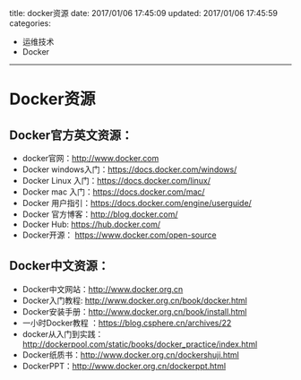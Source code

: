 title: docker资源
date: 2017/01/06 17:45:09
updated: 2017/01/06 17:45:59
categories:
- 运维技术
- Docker
---
# Docker资源
## Docker官方英文资源：

- docker官网：http://www.docker.com
- Docker windows入门：https://docs.docker.com/windows/
- Docker Linux 入门：https://docs.docker.com/linux/
- Docker mac 入门：https://docs.docker.com/mac/
- Docker 用户指引：https://docs.docker.com/engine/userguide/
- Docker 官方博客：http://blog.docker.com/
- Docker Hub: https://hub.docker.com/
- Docker开源： https://www.docker.com/open-source

## Docker中文资源：
- Docker中文网站：http://www.docker.org.cn
- Docker入门教程: http://www.docker.org.cn/book/docker.html
- Docker安装手册：http://www.docker.org.cn/book/install.html
- 一小时Docker教程 ：https://blog.csphere.cn/archives/22
- docker从入门到实践：http://dockerpool.com/static/books/docker_practice/index.html
- Docker纸质书：http://www.docker.org.cn/dockershuji.html
- DockerPPT：http://www.docker.org.cn/dockerppt.html
